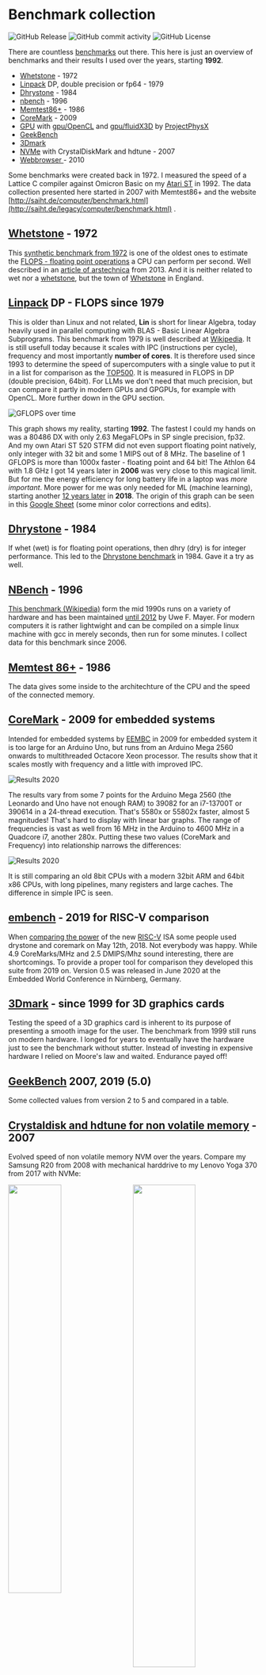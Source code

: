 # Benchmark collection

![GitHub Release](https://img.shields.io/github/v/release/kreier/benchmark)
![GitHub commit activity](https://img.shields.io/github/commit-activity/y/kreier/benchmark)
![GitHub License](https://img.shields.io/github/license/kreier/benchmark)

There are countless [benchmarks](https://en.wikipedia.org/wiki/Benchmark_(computing)) out there. This here is just an overview of benchmarks and their results I used over the years, starting **1992**. 

- [Whetstone](whetstone) - 1972
- [Linpack](LinpackDP) DP, double precision or fp64 - 1979
- [Dhrystone](dhrystone) - 1984
- [nbench](nbench) - 1996
- [Memtest86+](memtest) - 1986
- [CoreMark](CoreMark) - 2009
- [GPU](gpu) with [gpu/OpenCL](gpu/opencl) and [gpu/fluidX3D](gpu/fluidX3D) by [ProjectPhysX](https://github.com/ProjectPhysX)
- [GeekBench](geekbench)
- [3Dmark](3Dmark)
- [NVMe](nvm) with CrystalDiskMark and hdtune - 2007
- [Webbrowser ](browserbench) - 2010

Some benchmarks were created back in 1972. I measured the speed of a Lattice C compiler against Omicron Basic on my [Atari ST](https://en.wikipedia.org/wiki/Atari_ST) in 1992. The data collection presented here started in 2007 with Memtest86+ and the website [http://saiht.de/computer/benchmark.html](http://saiht.de/legacy/computer/benchmark.html) .

## [Whetstone](whetstone) - 1972

This [synthetic benchmark from 1972](https://en.wikipedia.org/wiki/Whetstone_(benchmark)) is one of the oldest ones to estimate the [FLOPS - floating point operations](https://en.wikipedia.org/wiki/FLOPS) a CPU can perform per second. Well described in an [article of arstechnica](https://arstechnica.com/information-technology/2013/05/native-level-performance-on-the-web-a-brief-examination-of-asm-js/2/) from 2013. And it is neither related to wet nor a [whetstone](https://en.wikipedia.org/wiki/Sharpening_stone), but the town of [Whetstone](https://en.wikipedia.org/wiki/Whetstone,_Leicestershire) in England.

## [Linpack](LinpackDP) DP - FLOPS since 1979

This is older than Linux and not related, **Lin** is short for linear Algebra, today heavily used in parallel computing with BLAS - Basic Linear Algebra Subprograms. This benchmark from 1979 is well described at [Wikipedia](https://en.wikipedia.org/wiki/LINPACK_benchmarks). It is still usefull today because it scales with IPC (instructions per cycle), frequency and most importantly **number of cores**. It is therefore used since 1993 to determine the speed of supercomputers with a single value to put it in a list for comparison as the [TOP500](https://en.wikipedia.org/wiki/TOP500). It is measured in FLOPS in DP (double precision, 64bit). For LLMs we don't need that much precision, but can compare it partly in modern GPUs and GPGPUs, for example with OpenCL. More further down in the GPU section.

![GFLOPS over time](docs/GFLOPS_time.svg)

This graph shows my reality, starting **1992**. The fastest I could my hands on was a 80486 DX with only 2.63 MegaFLOPs in SP single precision, fp32. And my own Atari ST 520 STFM did not even support floating point natively, only integer with 32 bit and some 1 MIPS out of 8 MHz. The baseline of 1 GFLOPS is more than 1000x faster - floating point and 64 bit! The Athlon 64 with 1.8 GHz I got 14 years later in **2006** was very close to this magical limit. But for me the energy efficiency for long battery life in a laptop was *more important*. More power for me was only needed for ML (machine learning), starting another [12 years later](https://kreier.github.io/ml/) in **2018**. The origin of this graph can be seen in this [Google Sheet](https://docs.google.com/spreadsheets/d/17QBJVa8wzo4B1aygXrlk0FWpG4UVwWn3Zo5LsfNnlJM/edit?usp=sharing) (some minor color corrections and edits).

## [Dhrystone](dhrystone) - 1984

If whet (wet) is for floating point operations, then dhry (dry) is for integer performance. This led to the [Dhrystone benchmark](https://en.wikipedia.org/wiki/Dhrystone) in 1984. Gave it a try as well. 

## [NBench](nbench) - 1996

[This benchmark (Wikipedia)](https://en.wikipedia.org/wiki/NBench) form the mid 1990s runs on a variety of hardware and has been maintained [until 2012](http://www.math.utah.edu/~mayer/linux/bmark.html) by Uwe F. Mayer. For modern computers it is rather lightwight and can be compiled on a simple linux machine with gcc in merely seconds, then run for some minutes. I collect data for this benchmark since 2006.

## [Memtest 86+](memtest86) - 1986

The data gives some inside to the architechture of the CPU and the speed of the connected memory.

## [CoreMark](CoreMark) - 2009 for embedded systems

Intended for embedded systems by [EEMBC](https://github.com/eembc/coremark) in 2009 for embedded system it is too large for an Arduino Uno, but runs from an Arduino Mega 2560 onwards to multithreaded Octacore Xeon processor. The results show that it scales mostly with frequency and a little with improved IPC.

![Results 2020](mix/coremark2024.png)

The results vary from some 7 points for the Arduino Mega 2560 (the Leonardo and Uno have not enough RAM) to 39082 for an i7-13700T or 390614 in a 24-thread execution. That's 5580x or 55802x faster, almost 5 magnitudes! That's hard to display with linear bar graphs. The range of frequencies is vast as well from 16 MHz in the Arduino to 4600 MHz in a Quadcore i7, another 280x. Putting these two values (CoreMark and Frequency) into relationship narrows the differences:

![Results 2020](mix/coremark-mhz.png)

It is still comparing an old 8bit CPUs with a modern 32bit ARM and 64bit x86 CPUs, with long pipelines, many registers and large caches. The difference in simple IPC is seen.

## [embench](embench) - 2019 for RISC-V comparison

When [comparing the power](https://content.riscv.org/wp-content/uploads/2019/06/9.25-Embench-RISC-V-Workshop-Patterson-v3.pdf) of the new [RISC-V](https://en.wikipedia.org/wiki/RISC-V) ISA some people used drystone and coremark on May 12th, 2018. Not everybody was happy. While 4.9 CoreMarks/MHz and 2.5 DMIPS/Mhz sound interesting, there are shortcomings. To provide a proper tool for comparison they developed this suite from 2019 on. Version 0.5 was released  in June 2020 at the Embedded World Conference in Nürnberg, Germany.

## [3Dmark](3Dmark) - since 1999 for 3D graphics cards

Testing the speed of a 3D graphics card is inherent to its purpose of presenting a smooth image for the user. The benchmark from 1999 still runs on modern hardware. I longed for years to eventually have the hardware just to see the benchmark without stutter. Instead of investing in expensive hardware I relied on Moore's law and waited. Endurance payed off!

## [GeekBench](geekbench) 2007, 2019 (5.0)

Some collected values from version 2 to 5 and compared in a table.

## [Crystaldisk and hdtune for non volatile memory](nvm) - 2007

Evolved speed of non volatile memory NVM over the years. Compare my Samsung R20 from 2008 with mechanical harddrive to my Lenovo Yoga 370 from 2017 with NVMe:

<img src="nvm/wd_black_500GB.png" width="50%" align="right">
<img src="nvm/CoreDuo.jpg" width="46%">

## [Webbrowser benchmarks](browserbench) - 2010+

The benchmarks drove the innovation in browser development significantly, but became obsolete quite fast as well. Notable examples are Browermark 2.0, Basemark Web 3.0, peacekeeper, octane, sunspider, kraken, Jetstream and Speedometer.

## [GPU](gpu) performance

With image classification using GPUs in AlexNet 2012 people saw the potential of GPUs for machine learning. And in 2022 the whole world payed attention with ChatGPT. The performance today is comparable with Supercomputers of the late 90s of the last century:

![GFLOPS logarithmic](gpu/GFLOPS_logarithm.png)

<!--
![GLFOPS over time](gpu/GFLOPS_time.png)
-->

A limiting factor for these LLMs is often the memory speed, not just processing power in GFLOPS. Here is how some of them compare to other ways of information transfer like Ethernet, DDR3 and USB4.

![Comparison speed linear](gpu/comparison_speed_linear.png)

The speed differences are so vast I had to include a logarithmic graph. This visualizes the magnitudes of differences between the solutions.

![Comparison speed logarithmic](gpu/comparison_speed_logarithmic.png)

## SuperPi 1M

Calcualting Pi to 1 million digits does not take too long nowadayes:

## Prime numbers in basic, python and CPU

One of my first benchmarks, written 1992 in Omicron Basic on the Atari ST 520 STFM and then compared to an edition in Lattice C. Surprisingly the Basic variant was faster.

With text output in Mu it took the ESP32-S2 38.9 seconds. Commenting the print command in line 17 reduced the time to 13.3 seconds.

I used it for some microcomputers as well:

| Frequency |  ESP8266 |   ESP32  | Raspberry Pi 1 | Raspberry Pi 4 |
|:---------:|:--------:|:--------:|:--------------:|:--------------:|
|    40 MHz |     -    | 44427 ms |                |                |
|    80 MHz | 32807 ms | 23323 ms |                |                |
|   160 MHz | 16113 ms | 11375 ms |                |                |
|   240 MHz |     -    |  7783 ms |                |                |

## [Toy Benchmark Programs](toy-benchmark-programs)

<img src="docs/mandelbrot200.png" width="20%" align="right">

Ideas are taken from: 

- 2001 [start - in waybackmachine](https://web.archive.org/web/20010124090400/http://www.bagley.org/~doug/shootout/)
- 2002, 2004, 2008, 2018, 2021, 2025 [Sometimes people just make up stuff](https://benchmarksgame-team.pages.debian.net/benchmarksgame/sometimes-people-just-make-up-stuff.html)

### [Benchmark game](https://benchmarksgame-team.pages.debian.net/benchmarksgame/) - Which programming language is the fastest?

Compiled in 2018 (with history going back to 2002) several benchmarks compare the execution speed of programs in 24 languages. Many are optimized for multicore parallel execution, to make modern processors comparable. Probably disable the efficiency cores might speed up the processes.

<img src="docs/1x1.png" width="20%"><img src="docs/fastest-programming-language.svg" width="60%">
